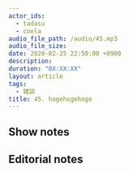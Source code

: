 ```yaml
---
actor_ids:
  - tadasu
  - coela
audio_file_path: /audio/45.mp3
audio_file_size: 
date: 2020-02-25 22:50:00 +0900
description: 
duration: "0X:XX:XX"
layout: article
tags: 
  - 雑談
title: 45. hogehogehoge
---
```


## Show notes

## Editorial notes
